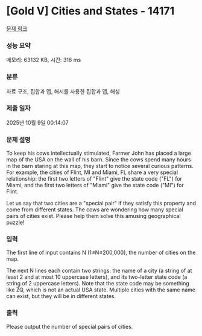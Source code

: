 # [Gold V] Cities and States - 14171 

[문제 링크](https://www.acmicpc.net/problem/14171) 

### 성능 요약

메모리: 63132 KB, 시간: 316 ms

### 분류

자료 구조, 집합과 맵, 해시를 사용한 집합과 맵, 해싱

### 제출 일자

2025년 10월 9일 00:14:07

### 문제 설명

<p>To keep his cows intellectually stimulated, Farmer John has placed a large map of the USA on the wall of his barn. Since the cows spend many hours in the barn staring at this map, they start to notice several curious patterns. For example, the cities of Flint, MI and Miami, FL share a very special relationship: the first two letters of "Flint" give the state code ("FL") for Miami, and the first two letters of "Miami" give the state code ("MI") for Flint.</p>

<p>Let us say that two cities are a "special pair" if they satisfy this property and come from different states. The cows are wondering how many special pairs of cities exist. Please help them solve this amusing geographical puzzle!</p>

### 입력 

 <p>The first line of input contains N (1≤N≤200,000), the number of cities on the map.</p>

<p>The next N lines each contain two strings: the name of a city (a string of at least 2 and at most 10 uppercase letters), and its two-letter state code (a string of 2 uppercase letters). Note that the state code may be something like ZQ, which is not an actual USA state. Multiple cities with the same name can exist, but they will be in different states.</p>

### 출력 

 <p>Please output the number of special pairs of cities.</p>

